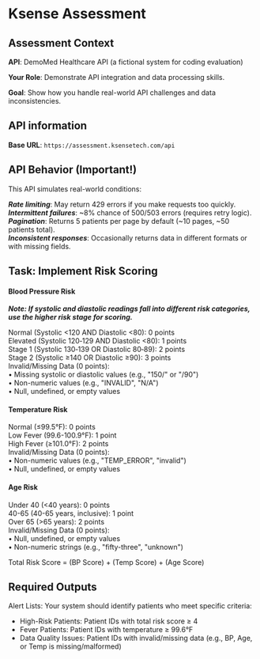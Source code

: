 # Ksense Assessment

## Assessment Context

**API**: DemoMed Healthcare API (a fictional system for coding evaluation)

**Your Role**: Demonstrate API integration and data processing skills.

**Goal**: Show how you handle real-world API challenges and data inconsistencies.

## API information

**Base URL**: `https://assessment.ksensetech.com/api`

## API Behavior (Important!)

This API simulates real-world conditions:

**_Rate limiting_**: May return 429 errors if you make requests too quickly.<br>
**_Intermittent failures_**: ~8% chance of 500/503 errors (requires retry logic).<br>
**_Pagination_**: Returns 5 patients per page by default (~10 pages, ~50 patients total).<br>
**_Inconsistent responses_**: Occasionally returns data in different formats or with missing fields.

## Task: Implement Risk Scoring

#### Blood Pressure Risk

**_Note: If systolic and diastolic readings fall into different risk categories, use the higher risk stage for scoring._**

Normal (Systolic <120 AND Diastolic <80): 0 points<br>
Elevated (Systolic 120‑129 AND Diastolic <80): 1 points<br>
Stage 1 (Systolic 130‑139 OR Diastolic 80‑89): 2 points<br>
Stage 2 (Systolic ≥140 OR Diastolic ≥90): 3 points<br>
Invalid/Missing Data (0 points):<br>
• Missing systolic or diastolic values (e.g., "150/" or "/90")<br>
• Non-numeric values (e.g., "INVALID", "N/A")<br>
• Null, undefined, or empty values<br>

#### Temperature Risk

Normal (≤99.5°F): 0 points<br>
Low Fever (99.6-100.9°F): 1 point<br>
High Fever (≥‮0.101‬°F): 2 points<br>
Invalid/Missing Data (0 points):<br>
• Non-numeric values (e.g., "TEMP_ERROR", "invalid")<br>
• Null, undefined, or empty values<br>

#### Age Risk

Under 40 (<40 years): 0 points<br>
40-65 (40-65 years, inclusive): 1 point<br>
Over 65 (>65 years): 2 points<br>
Invalid/Missing Data (0 points):<br>
• Null, undefined, or empty values<br>
• Non-numeric strings (e.g., "fifty-three", "unknown")<br>

Total Risk Score = (BP Score) + (Temp Score) + (Age Score)

## Required Outputs

Alert Lists: Your system should identify patients who meet specific criteria:

- High-Risk Patients: Patient IDs with total risk score ≥ 4
- Fever Patients: Patient IDs with temperature ≥ 99.6°F
- Data Quality Issues: Patient IDs with invalid/missing data (e.g., BP, Age, or Temp is missing/malformed)
